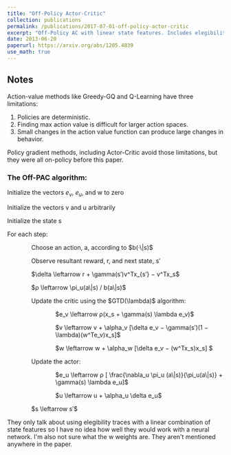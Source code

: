 ```yaml
---
title: "Off-Policy Actor-Critic"
collection: publications
permalink: /publications/2017-07-01-off-policy-actor-critic
excerpt: "Off-Policy AC with linear state features. Includes elegibility traces."
date: 2013-06-20
paperurl: https://arxiv.org/abs/1205.4839
use_math: true
---
```


## Notes

Action-value methods like Greedy-GQ and Q-Learning have three limitations:

1. Policies are deterministic.
2. Finding max action value is difficult for larger action spaces.
3. Small changes in the action value function can produce large changes in behavior.

Policy gradient methods, including Actor-Critic avoid those limitations, but they were all on-policy before this paper.

### The Off-PAC algorithm:

Initialize the vectors $e_v$, $e_u$, and w to zero

Initialize the vectors v and u arbitrarily

Initialize the state s

For each step:
<div style="margin-left:4em;">
<style>
p.algo {
    margin-bottom: 0.5em;
}
</style>
  <p class="algo">Choose an action, a, according to $b(·\|s)$</p>

  <p class="algo">Observe resultant reward, r, and next state, s′</p>

  <p class="algo">$\delta \leftarrow r + \gamma(s′)v^Tx_{s′} − v^Tx_s$</p>

  <p class="algo">$ρ \leftarrow \pi_u(a\|s) / b(a\|s)$</p>

  <p class="algo">Update the critic using the $GTD(\lambda)$  algorithm:</p>

  <p class="algo" style="margin-left:4em;">$e_v \leftarrow ρ(x_s + \gamma(s) \lambda e_v)$</p>
  <p class="algo" style="margin-left:4em;">$v \leftarrow v + \alpha_v  [\delta e_v − \gamma(s′)(1 − \lambda)(w^Te_v)x_s]$</p>
  <p class="algo" style="margin-left:4em;">$w \leftarrow w + \alpha_w  [\delta e_v − (w^Tx_s)x_s] $</p>

  <p class="algo">Update the actor:</p>

  <p class="algo" style="margin-left:4em;">$e_u \leftarrow ρ [ \frac{\nabla_u \pi_u (a\|s)}{\pi_u(a\|s)} + \gamma(s) \lambda e_u]$</p>
  <p class="algo" style="margin-left:4em;">$u \leftarrow u + \alpha_u \delta e_u$</p>

  <p class="algo">$s \leftarrow  s′$</p>
</div>


They only talk about using elegibility traces with a linear combination of state features so I have no idea how well they would work with a neural network. I'm also not sure what the w weights are. They aren't mentioned anywhere in the paper.
